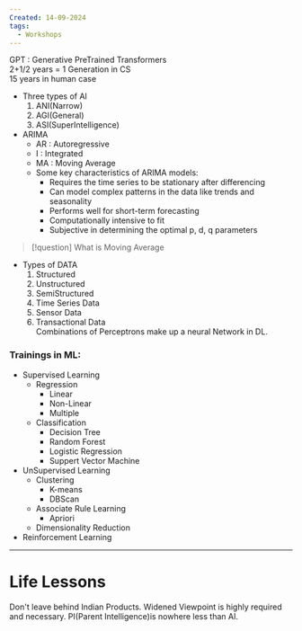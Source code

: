 ```yaml
---
Created: 14-09-2024
tags:
  - Workshops
---
```


GPT : Generative PreTrained Transformers  
2+1/2 years = 1 Generation in CS  
	15 years in human case

- Three types of AI
	1. ANI(Narrow)
	2. AGI(General)
	3. ASI(SuperIntelligence)
- ARIMA
	- AR : Autoregressive
	- I : Integrated
	- MA : Moving Average
	- Some key characteristics of ARIMA models:
		- Requires the time series to be stationary after differencing
		- Can model complex patterns in the data like trends and seasonality
		- Performs well for short-term forecasting
		- Computationally intensive to fit
		- Subjective in determining the optimal p, d, q parameters

> [!question] What is Moving Average

- Types of DATA
	1. Structured
	2. Unstructured
	3. SemiStructured
	4. Time Series Data
	5. Sensor Data
	6. Transactional Data  
Combinations of Perceptrons make up a neural Network in DL.  

### Trainings in ML:  
- Supervised Learning
	- Regression
		- Linear
		- Non-Linear
		- Multiple
	- Classification
		- Decision Tree
		- Random Forest
		- Logistic Regression
		- Suppert Vector Machine
- UnSupervised Learning
	- Clustering
		- K-means
		- DBScan
	- Associate Rule Learning
		- Apriori
	- Dimensionality Reduction
- Reinforcement Learning


---
# Life Lessons
Don't leave behind Indian Products.
Widened Viewpoint is highly required and necessary.
PI(Parent Intelligence)is nowhere less than AI.
